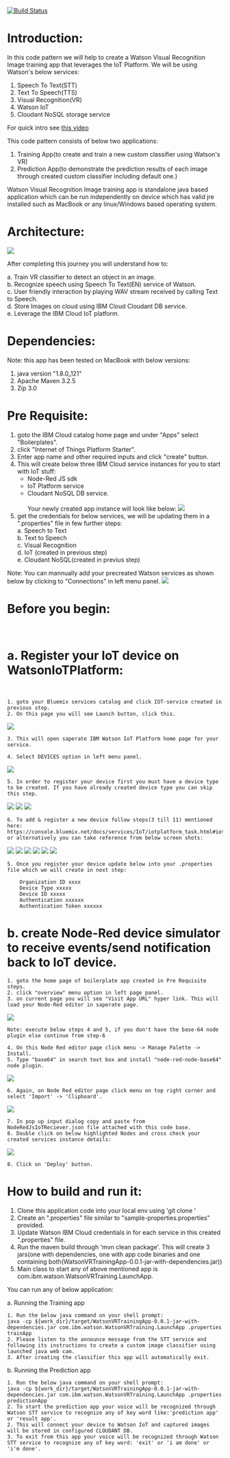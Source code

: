 [![Build Status](https://travis-ci.org/IBM/IoTWatsonTrainingandPredictionApp.svg?branch=master)](https://travis-ci.org/IBM/IoTWatsonTrainingandPredictionApp)

<h1>Introduction:</h1>

In this code pattern we will help to create a Watson Visual Recognition Image training app that leverages the IoT Platform. 
We will be using Watson's below services:

1. Speech To Text(STT)
2. Text To Speech(TTS)
3. Visual Recognition(VR)
4. Watson IoT
5. Cloudant NoSQL storage service

For quick intro see <a href="src/extresources/images/intro.mp4">this video</a>

This code pattern consists of below two applications:
1. Training App(to create and train a new custom classifier using Watson's VR)
2. Prediction App(to demonstrate the prediction results of each image through created custom classifier including default one.)

Watson Visual Recognition Image training app is standalone java based application which can be run independently on device which has valid jre installed such as MacBook or any linux/Windows based operating system.

<h1>Architecture:</h1>

<img src="src/extresources/images/Snip20170721_19.png" allign="center"/>

After completing this journey you will understand how to:

a. Train VR classifier to detect an object in an image.<br/>
b. Recognize speech using Speech To Text(EN) service of Watson.<br/>
c. User friendly interaction by playing WAV stream received by calling Text to Speech.<br/>
d. Store Images on cloud using IBM Cloud Cloudant DB service. <br/>
e. Leverage the IBM Cloud IoT platform. <br/>

<h1>Dependencies:</h1>

Note: this app has been tested on MacBook with below versions:
1. java version "1.8.0_121"
2. Apache Maven 3.2.5
3. Zip 3.0

<h1>Pre Requisite:</h1>

1. goto the IBM Cloud catalog home page and under "Apps" select "Boilerplates".
2. click "Internet of Things Platform Starter".
3. Enter app name and other required inputs and click "create" button.
4. This will create below three IBM Cloud service instances for you to start with IoT stuff:
	* Node-Red JS sdk
	* IoT Platform service
	* Cloudant NoSQL DB service. <br/><br/>
		Your newly created app instance will look like below:
		<img src="src/extresources/images/Snip20180202_15.png" allign="center"/>
5. get the credentials for below services, we will be updating them in a ".properties" file in few further steps:<br/>
	a. Speech to Text<br/>
	b. Text to Speech<br/>
	c. Visual Recognition<br/>
	d. IoT (created in previous step)<br/>
	e. Cloudant NoSQL(created in previus step)<br/>
	
Note: You can mannually add your precreated Watson services as shown below by clicking to "Connections" in left menu panel.
<img src="src/extresources/images/Snip20180207_35.png" allign="center"/>

<h1>Before you begin:</h1><br/>

<h1>a. Register your IoT device on WatsonIoTPlatform:</h1><br/>

	1. goto your Bluemix services catalog and click IOT-service created in previous step.
	2. On this page you will see Launch button, click this. 
<img src="src/extresources/images/Snip20180202_16.png" allign="center"/>

	3. This will open saperate IBM Watson IoT Platform home page for your service.
	
	4. Select DEVICES option in left menu panel.
<img src="src/extresources/images/Snip20180202_17.png" allign="center"/>

	5. In order to register your device first you must have a device type to be created. If you have already created device type you can skip this step.
	
<img src="src/extresources/images/Snip20180202_19.png" allign="center"/>
<img src="src/extresources/images/Snip20180202_20.png" allign="center"/>
<img src="src/extresources/images/Snip20180207_36.png" allign="center"/>

	6. To add & register a new device follow steps(3 till 11) mentioned here: https://console.bluemix.net/docs/services/IoT/iotplatform_task.html#iotplatform_task' or alternatively you can take reference from below screen shots:
	
<img src="src/extresources/images/Snip20180202_22.png" allign="center"/>
<img src="src/extresources/images/Snip20180202_24.png" allign="center"/>
<img src="src/extresources/images/Snip20180207_37.png" allign="center"/>
<img src="src/extresources/images/Snip20180202_26.png" allign="center"/>
<img src="src/extresources/images/Snip20180202_27.png" allign="center"/>
<img src="src/extresources/images/Snip20180202_28.png" allign="center"/>

	5. Once you register your device update below into your .properties file which we will create in next step:

		Organization ID xxxx
		Device Type xxxxx
		Device ID xxxxx
		Authentication xxxxxx
		Authentication Token xxxxxx


<h1>b. create Node-Red device simulator to receive events/send notification back to IoT device.</h1>

	1. goto the home page of boilerplate app created in Pre Requisite steps.
	2. click "overview" menu option in left page panel.
	3. on current page you will see "Visit App URL" hyper link. This will load your Node-Red editor in saperate page.
<img src="./src/extresources/images/Snip20180202_15.png" allign="left"/>
	
	Note: execute below steps 4 and 5, if you don't have the base-64 node plugin else continue from step-6 
	
	4. On this Node Red editor page click menu -> Manage Palette -> Install. 
	5. Type "base64" in search text box and install "node-red-node-base64" node plugin.
<img src="./src/extresources/images/Snip20171106_14.png" allign="left"/>
	
	6. Again, on Node Red editor page click menu on top right corner and select 'Import' -> 'Clipboard'.
<img src="./src/extresources/images/Snip20180207_45.png" allign="left"/>

	7. In pop up input dialog copy and paste from NodeRedJsIoTReciever.json file attached with this code base.
	8. Double click on below highlighted Nodes and cross check your created services instance details:
<img src="./src/extresources/images/Snip20180207_46.png" allign="left"/>
	
	8. Click on 'Deploy' button. 


<h1>How to build and run it:</h1>


1. Clone this application code into your local env using 'git clone <git-URL>'
2. Create an ".properties" file similar to "sample-properties.properties" provided.
3. Update Watson IBM Cloud credentials in for each service in this created ".properties" file.
3. Run the maven build through 'mvn clean package'. This will create 3 jars(one with dependencies, one with app code binaries and one containing both(WatsonVRTrainingApp-0.0.1-jar-with-dependencies.jar))
4. Main class to start any of above mentioned app is com.ibm.watson.WatsonVRTraining.LaunchApp. 

You can run any of below application:

a. Running the Training app

	1. Run the below java command on your shell prompt:
	java -cp ${work_dir}/target/WatsonVRTrainingApp-0.0.1-jar-with-dependencies.jar com.ibm.watson.WatsonVRTraining.LaunchApp .properties trainApp
	2. Please listen to the announce message from the STT service and following its instructions to create a custom image classifier using launched java web cam.  
	3. After creating the classifier this app will automatically exit.

b. Running the Prediction app

	1. Run the below java command on your shell prompt:
	java -cp ${work_dir}/target/WatsonVRTrainingApp-0.0.1-jar-with-dependencies.jar com.ibm.watson.WatsonVRTraining.LaunchApp .properties predictionApp
	2. To start the prediction app your voice will be recognized through Watson STT service to recognize any of key word like:'prediction app' or 'result app'.
	2. This will connect your device to Watson IoT and captured images will be stored in configured CLOUDANT DB.
	3. To exit from this app your voice will be recognized through Watson STT service to recognize any of key word: 'exit' or 'i am done' or 'i'm done'.